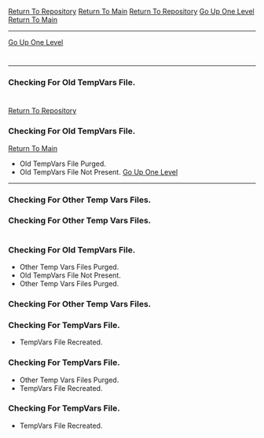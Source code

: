 [Return To Repository](https://github.com/DigitalWarrior/piholeparser/)
[Return To Main](https://github.com/DigitalWarrior/piholeparser/blob/master/RecentRunLogs/Mainlog.md)
[Return To Repository](https://github.com/DigitalWarrior/piholeparser/)
[Go Up One Level](https://github.com/DigitalWarrior/piholeparser/blob/master/RecentRunLogs/TopLevelScripts/10-Running-Initial-Tasks.md)
[Return To Main](https://github.com/DigitalWarrior/piholeparser/blob/master/RecentRunLogs/Mainlog.md)
____________________________________
[Go Up One Level](https://github.com/DigitalWarrior/piholeparser/blob/master/RecentRunLogs/TopLevelScripts/10-Running-Initial-Tasks.md)
# 
____________________________________
### Checking For Old TempVars File.
# 
[Return To Repository](https://github.com/DigitalWarrior/piholeparser/)
### Checking For Old TempVars File.
[Return To Main](https://github.com/DigitalWarrior/piholeparser/blob/master/RecentRunLogs/Mainlog.md)
* Old TempVars File Purged.
* Old TempVars File Not Present.
[Go Up One Level](https://github.com/DigitalWarrior/piholeparser/blob/master/RecentRunLogs/TopLevelScripts/10-Running-Initial-Tasks.md)


____________________________________
### Checking For Other Temp Vars Files.
### Checking For Other Temp Vars Files.
# 
### Checking For Old TempVars File.
* Other Temp Vars Files Purged.
* Old TempVars File Not Present.
* Other Temp Vars Files Purged.



### Checking For Other Temp Vars Files.
### Checking For TempVars File.
* TempVars File Recreated.
### Checking For TempVars File.
* Other Temp Vars Files Purged.
* TempVars File Recreated.

### Checking For TempVars File.
* TempVars File Recreated.
